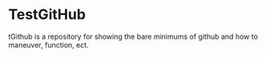 TestGitHub
==========

tGithub is a repository for showing the bare minimums of github and how to maneuver, function, ect.
